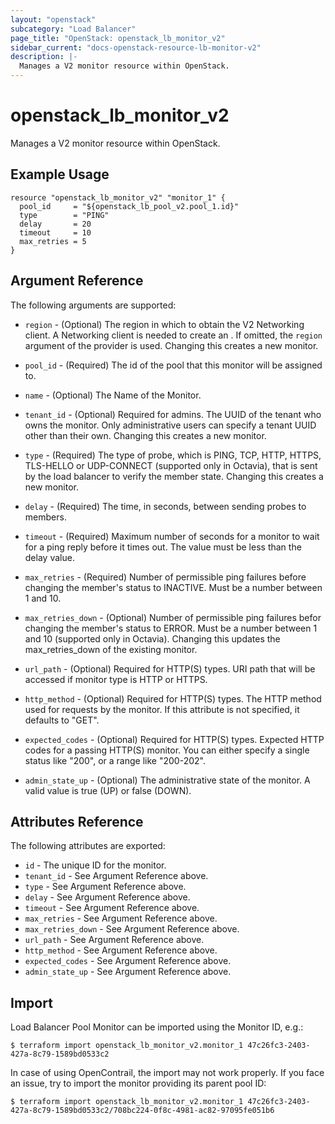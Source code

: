 ```yaml
---
layout: "openstack"
subcategory: "Load Balancer"
page_title: "OpenStack: openstack_lb_monitor_v2"
sidebar_current: "docs-openstack-resource-lb-monitor-v2"
description: |-
  Manages a V2 monitor resource within OpenStack.
---
```


# openstack\_lb\_monitor\_v2

Manages a V2 monitor resource within OpenStack.

## Example Usage

```hcl
resource "openstack_lb_monitor_v2" "monitor_1" {
  pool_id     = "${openstack_lb_pool_v2.pool_1.id}"
  type        = "PING"
  delay       = 20
  timeout     = 10
  max_retries = 5
}
```

## Argument Reference

The following arguments are supported:

* `region` - (Optional) The region in which to obtain the V2 Networking client.
    A Networking client is needed to create an . If omitted, the
    `region` argument of the provider is used. Changing this creates a new
    monitor.

* `pool_id` - (Required) The id of the pool that this monitor will be assigned to.

* `name` - (Optional) The Name of the Monitor.

* `tenant_id` - (Optional) Required for admins. The UUID of the tenant who owns
    the monitor.  Only administrative users can specify a tenant UUID
    other than their own. Changing this creates a new monitor.

* `type` - (Required) The type of probe, which is PING, TCP, HTTP, HTTPS,
  TLS-HELLO or UDP-CONNECT (supported only in Octavia), that is sent by the load
  balancer to verify the member state. Changing this creates a new monitor.

* `delay` - (Required) The time, in seconds, between sending probes to members.

* `timeout` - (Required) Maximum number of seconds for a monitor to wait for a
    ping reply before it times out. The value must be less than the delay
    value.

* `max_retries` - (Required) Number of permissible ping failures before
    changing the member's status to INACTIVE. Must be a number between 1
    and 10.

* `max_retries_down` - (Optional) Number of permissible ping failures befor changing the member's
    status to ERROR. Must be a number between 1 and 10 (supported only in Octavia).
    Changing this updates the max_retries_down of the existing monitor.

* `url_path` - (Optional) Required for HTTP(S) types. URI path that will be
    accessed if monitor type is HTTP or HTTPS.

*  `http_method` - (Optional) Required for HTTP(S) types. The HTTP method used
    for requests by the monitor. If this attribute is not specified, it
    defaults to "GET".

* `expected_codes` - (Optional) Required for HTTP(S) types. Expected HTTP codes
    for a passing HTTP(S) monitor. You can either specify a single status like
    "200", or a range like "200-202".

* `admin_state_up` - (Optional) The administrative state of the monitor.
    A valid value is true (UP) or false (DOWN).

## Attributes Reference

The following attributes are exported:

* `id` - The unique ID for the monitor.
* `tenant_id` - See Argument Reference above.
* `type` - See Argument Reference above.
* `delay` - See Argument Reference above.
* `timeout` - See Argument Reference above.
* `max_retries` - See Argument Reference above.
* `max_retries_down` - See Argument Reference above.
* `url_path` - See Argument Reference above.
* `http_method` - See Argument Reference above.
* `expected_codes` - See Argument Reference above.
* `admin_state_up` - See Argument Reference above.

## Import

Load Balancer Pool Monitor can be imported using the Monitor ID, e.g.:

```
$ terraform import openstack_lb_monitor_v2.monitor_1 47c26fc3-2403-427a-8c79-1589bd0533c2
```

In case of using OpenContrail, the import may not work properly. If you face an issue, try to import the monitor providing its parent pool ID:

```
$ terraform import openstack_lb_monitor_v2.monitor_1 47c26fc3-2403-427a-8c79-1589bd0533c2/708bc224-0f8c-4981-ac82-97095fe051b6
```
